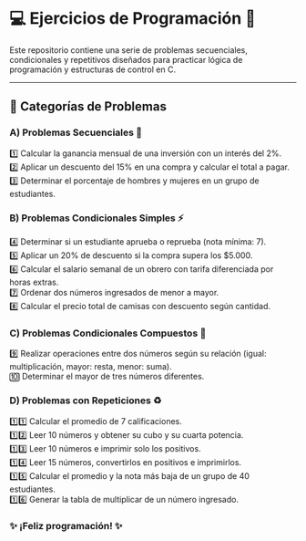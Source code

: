 # 💻  Ejercicios de Programación 📌  

Este repositorio contiene una serie de problemas secuenciales, condicionales y repetitivos diseñados para practicar lógica de programación y estructuras de control en C.  

---

## 📌 Categorías de Problemas  

### A) Problemas Secuenciales 🔢  
1️⃣ Calcular la ganancia mensual de una inversión con un interés del 2%.  
2️⃣ Aplicar un descuento del 15% en una compra y calcular el total a pagar.  
3️⃣ Determinar el porcentaje de hombres y mujeres en un grupo de estudiantes.  

### B) Problemas Condicionales Simples ⚡  
4️⃣ Determinar si un estudiante aprueba o reprueba (nota mínima: 7).  
5️⃣ Aplicar un 20% de descuento si la compra supera los $5.000.  
6️⃣ Calcular el salario semanal de un obrero con tarifa diferenciada por horas extras.  
7️⃣ Ordenar dos números ingresados de menor a mayor.  
8️⃣ Calcular el precio total de camisas con descuento según cantidad.  

### C) Problemas Condicionales Compuestos 🔄  
9️⃣ Realizar operaciones entre dos números según su relación (igual: multiplicación, mayor: resta, menor: suma).  
🔟 Determinar el mayor de tres números diferentes.  

### D) Problemas con Repeticiones ♻  
1️⃣1️⃣ Calcular el promedio de 7 calificaciones.  
1️⃣2️⃣ Leer 10 números y obtener su cubo y su cuarta potencia.  
1️⃣3️⃣ Leer 10 números e imprimir solo los positivos.  
1️⃣4️⃣ Leer 15 números, convertirlos en positivos e imprimirlos.  
1️⃣5️⃣ Calcular el promedio y la nota más baja de un grupo de 40 estudiantes.  
1️⃣6️⃣ Generar la tabla de multiplicar de un número ingresado.  

### ✨ ¡Feliz programación! ✨  
